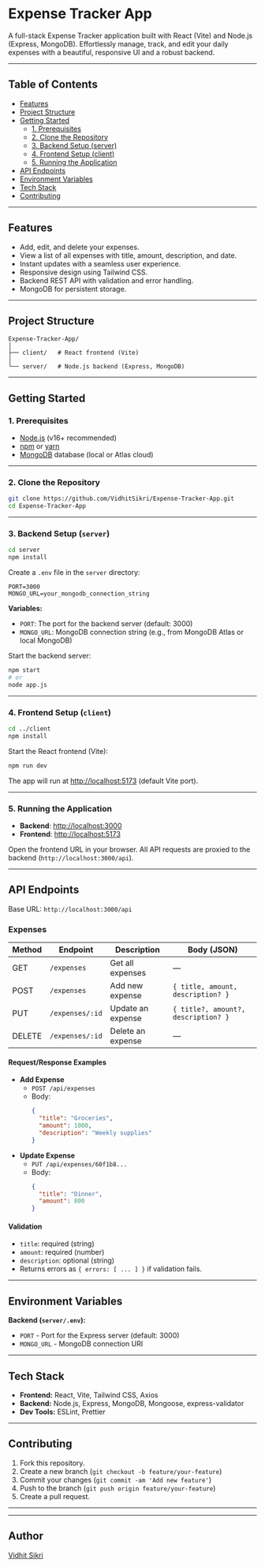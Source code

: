# Expense Tracker App

A full-stack Expense Tracker application built with React (Vite) and Node.js (Express, MongoDB). Effortlessly manage, track, and edit your daily expenses with a beautiful, responsive UI and a robust backend.

---

## Table of Contents

- [Features](#features)
- [Project Structure](#project-structure)
- [Getting Started](#getting-started)
  - [1. Prerequisites](#1-prerequisites)
  - [2. Clone the Repository](#2-clone-the-repository)
  - [3. Backend Setup (server)](#3-backend-setup-server)
  - [4. Frontend Setup (client)](#4-frontend-setup-client)
  - [5. Running the Application](#5-running-the-application)
- [API Endpoints](#api-endpoints)
- [Environment Variables](#environment-variables)
- [Tech Stack](#tech-stack)
- [Contributing](#contributing)
---

## Features

- Add, edit, and delete your expenses.
- View a list of all expenses with title, amount, description, and date.
- Instant updates with a seamless user experience.
- Responsive design using Tailwind CSS.
- Backend REST API with validation and error handling.
- MongoDB for persistent storage.

---



## Project Structure

```
Expense-Tracker-App/
│
├── client/   # React frontend (Vite)
│
└── server/   # Node.js backend (Express, MongoDB)
```

---

## Getting Started

### 1. Prerequisites

- [Node.js](https://nodejs.org/) (v16+ recommended)
- [npm](https://www.npmjs.com/) or [yarn](https://yarnpkg.com/)
- [MongoDB](https://www.mongodb.com/) database (local or Atlas cloud)

---

### 2. Clone the Repository

```bash
git clone https://github.com/VidhitSikri/Expense-Tracker-App.git
cd Expense-Tracker-App
```

---

### 3. Backend Setup (`server`)

```bash
cd server
npm install
```

Create a `.env` file in the `server` directory:

```env
PORT=3000
MONGO_URL=your_mongodb_connection_string
```

**Variables:**
- `PORT`: The port for the backend server (default: 3000)
- `MONGO_URL`: MongoDB connection string (e.g., from MongoDB Atlas or local MongoDB)

Start the backend server:

```bash
npm start
# or
node app.js
```

---

### 4. Frontend Setup (`client`)

```bash
cd ../client
npm install
```

Start the React frontend (Vite):

```bash
npm run dev
```

The app will run at [http://localhost:5173](http://localhost:5173) (default Vite port).

---

### 5. Running the Application

- **Backend**: [http://localhost:3000](http://localhost:3000)
- **Frontend**: [http://localhost:5173](http://localhost:5173)

Open the frontend URL in your browser. All API requests are proxied to the backend (`http://localhost:3000/api`).

---

## API Endpoints

Base URL: `http://localhost:3000/api`

### **Expenses**

| Method | Endpoint            | Description            | Body (JSON)                             |
|--------|---------------------|------------------------|-----------------------------------------|
| GET    | `/expenses`         | Get all expenses       | —                                       |
| POST   | `/expenses`         | Add new expense        | `{ title, amount, description? }`       |
| PUT    | `/expenses/:id`     | Update an expense      | `{ title?, amount?, description? }`     |
| DELETE | `/expenses/:id`     | Delete an expense      | —                                       |

#### **Request/Response Examples**

- **Add Expense**
  - `POST /api/expenses`
  - Body:
    ```json
    {
      "title": "Groceries",
      "amount": 1000,
      "description": "Weekly supplies"
    }
    ```
- **Update Expense**
  - `PUT /api/expenses/60f1b8...`
  - Body:
    ```json
    {
      "title": "Dinner",
      "amount": 800
    }
    ```

#### **Validation**
- `title`: required (string)
- `amount`: required (number)
- `description`: optional (string)
- Returns errors as `{ errors: [ ... ] }` if validation fails.

---

## Environment Variables

**Backend (`server/.env`):**
- `PORT` - Port for the Express server (default: 3000)
- `MONGO_URL` - MongoDB connection URI

---

## Tech Stack

- **Frontend:** React, Vite, Tailwind CSS, Axios
- **Backend:** Node.js, Express, MongoDB, Mongoose, express-validator
- **Dev Tools:** ESLint, Prettier

---

## Contributing

1. Fork this repository.
2. Create a new branch (`git checkout -b feature/your-feature`)
3. Commit your changes (`git commit -am 'Add new feature'`)
4. Push to the branch (`git push origin feature/your-feature`)
5. Create a pull request.

---


---

## Author

[Vidhit Sikri](https://github.com/VidhitSikri)
